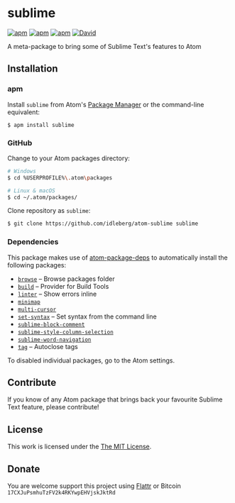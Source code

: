 # sublime

[![apm](https://img.shields.io/apm/l/sublime.svg?style=flat-square)](https://atom.io/packages/sublime)
[![apm](https://img.shields.io/apm/v/sublime.svg?style=flat-square)](https://atom.io/packages/sublime)
[![apm](https://img.shields.io/apm/dm/sublime.svg?style=flat-square)](https://atom.io/packages/sublime)
[![David](https://img.shields.io/david/idleberg/atom-sublime.svg?style=flat-square)](https://david-dm.org/idleberg/atom-sublime#info=dependencies)

A meta-package to bring some of Sublime Text's features to Atom

## Installation

### apm

Install `sublime` from Atom's [Package Manager](http://flight-manual.atom.io/using-atom/sections/atom-packages/) or the command-line equivalent:

`$ apm install sublime`

### GitHub

Change to your Atom packages directory:

```bash
# Windows
$ cd %USERPROFILE%\.atom\packages

# Linux & macOS
$ cd ~/.atom/packages/
```

Clone repository as `sublime`:

```bash
$ git clone https://github.com/idleberg/atom-sublime sublime
```

### Dependencies

This package makes use of [atom-package-deps](https://github.com/steelbrain/package-deps) to automatically install the following packages:

* [`browse`](https://atom.io/package/browse) – Browse packages folder
* [`build`](https://atom.io/package/build) – Provider for Build Tools
* [`linter`](https://atom.io/package/linter) – Show errors inline
* [`minimap`](https://atom.io/package/minimap)
* [`multi-cursor`](https://atom.io/package/multi-cursor)
* [`set-syntax`](https://atom.io/package/set-syntax) – Set syntax from the command line
* [`sublime-block-comment`](https://atom.io/package/sublime-block-comment)
* [`sublime-style-column-selection`](https://atom.io/package/sublime-style-column-selection)
* [`sublime-word-navigation`](https://atom.io/package/sublime-word-navigation)
* [`tag`](https://atom.io/package/tag) – Autoclose tags

To disabled individual packages, go to the Atom settings.

## Contribute

If you know of any Atom package that brings back your favourite Sublime Text feature, please contribute!

## License

This work is licensed under the [The MIT License](LICENSE.md).

## Donate

You are welcome support this project using [Flattr](https://flattr.com/submit/auto?user_id=idleberg&url=https://github.com/idleberg/atom-sublime) or Bitcoin `17CXJuPsmhuTzFV2k4RKYwpEHVjskJktRd`
